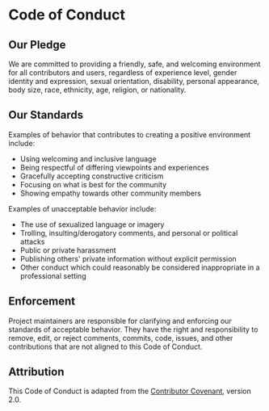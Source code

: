 # Code of Conduct

## Our Pledge

We are committed to providing a friendly, safe, and welcoming environment for all contributors and users, regardless of experience level, gender identity and expression, sexual orientation, disability, personal appearance, body size, race, ethnicity, age, religion, or nationality.

## Our Standards

Examples of behavior that contributes to creating a positive environment include:

* Using welcoming and inclusive language
* Being respectful of differing viewpoints and experiences
* Gracefully accepting constructive criticism
* Focusing on what is best for the community
* Showing empathy towards other community members

Examples of unacceptable behavior include:

* The use of sexualized language or imagery
* Trolling, insulting/derogatory comments, and personal or political attacks
* Public or private harassment
* Publishing others' private information without explicit permission
* Other conduct which could reasonably be considered inappropriate in a professional setting

## Enforcement

Project maintainers are responsible for clarifying and enforcing our standards of acceptable behavior. They have the right and responsibility to remove, edit, or reject comments, commits, code, issues, and other contributions that are not aligned to this Code of Conduct.

## Attribution

This Code of Conduct is adapted from the [Contributor Covenant](https://www.contributor-covenant.org/), version 2.0.
